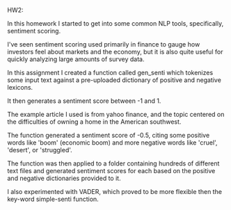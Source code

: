 HW2:

In this homework I started to get into some common NLP tools, specifically, sentiment scoring. 

I've seen sentiment scoring used primarily in finance to gauge how investors feel about markets and the economy, but it is also quite useful for quickly analyzing large amounts of survey data. 

In this assignment I created a function called gen_senti which tokenizes some input text against a pre-uploaded dictionary of positive and negative lexicons. 

It then generates a sentiment score between -1 and 1. 

The example article I used is from yahoo finance, and the topic centered on the difficulties of owning a home in the American southwest. 

The function generated a sentiment score of -0.5, citing some positive words like 'boom' (economic boom) and more negative words like 'cruel', 'desert', or 'struggled'. 

The function was then applied to a folder containing hundreds of different text files and generated sentiment scores for each based on the positive and negative dictionaries provided to it. 

I also experimented with VADER, which proved to be more flexible then the key-word simple-senti function.
